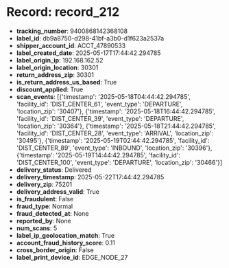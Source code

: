 # Record: record_212

- **tracking_number**: 9400868142368108
- **label_id**: db9a8750-d298-41bf-a3b0-d1f623a2537a
- **shipper_account_id**: ACCT_47890533
- **label_created_date**: 2025-05-17T17:44:42.294785
- **label_origin_ip**: 192.168.162.52
- **label_origin_location**: 30301
- **return_address_zip**: 30301
- **is_return_address_us_based**: True
- **discount_applied**: True
- **scan_events**: [{'timestamp': '2025-05-18T04:44:42.294785', 'facility_id': 'DIST_CENTER_61', 'event_type': 'DEPARTURE', 'location_zip': '30407'}, {'timestamp': '2025-05-18T16:44:42.294785', 'facility_id': 'DIST_CENTER_39', 'event_type': 'DEPARTURE', 'location_zip': '30364'}, {'timestamp': '2025-05-18T21:44:42.294785', 'facility_id': 'DIST_CENTER_28', 'event_type': 'ARRIVAL', 'location_zip': '30495'}, {'timestamp': '2025-05-19T02:44:42.294785', 'facility_id': 'DIST_CENTER_89', 'event_type': 'INBOUND', 'location_zip': '30396'}, {'timestamp': '2025-05-19T14:44:42.294785', 'facility_id': 'DIST_CENTER_100', 'event_type': 'DEPARTURE', 'location_zip': '30466'}]
- **delivery_status**: Delivered
- **delivery_timestamp**: 2025-05-22T17:44:42.294785
- **delivery_zip**: 75201
- **delivery_address_valid**: True
- **is_fraudulent**: False
- **fraud_type**: Normal
- **fraud_detected_at**: None
- **reported_by**: None
- **num_scans**: 5
- **label_ip_geolocation_match**: True
- **account_fraud_history_score**: 0.11
- **cross_border_origin**: False
- **label_print_device_id**: EDGE_NODE_27